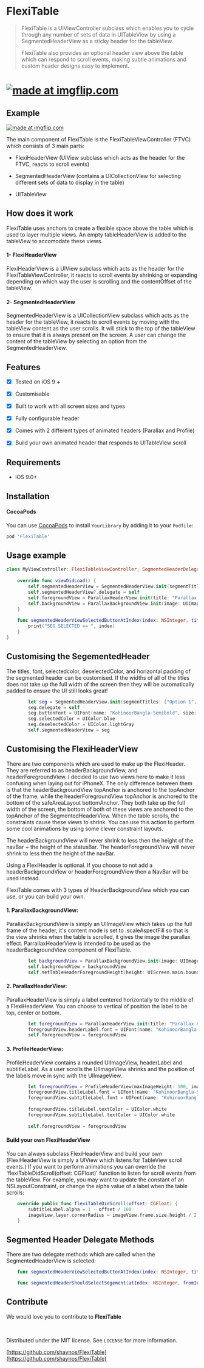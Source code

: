 FlexiTable
==========

>   FlexiTable is a UIViewController subclass which enables you to cycle through
>   any number of sets of data in UITableView by using a SegmentedHeaderView as
>   a sticky header for the tableView.  
>     
>   FlexiTable also provides an optional header view above the table which can
>   respond to scroll events, making subtle animations and custom header designs
>   easy to implement.

<a href="https://imgflip.com/gif/2o1085"><img src="https://i.imgflip.com/2o1085.gif" title="made at imgflip.com"/></a>
=======
Example
-------

<a href="https://imgflip.com/gif/2o109l"><img src="https://i.imgflip.com/2o109l.gif" title="made at imgflip.com"/></a>

The main component of FlexiTable is the FlexiTableViewController (FTVC) which
consists of 3 main parts:

-   FlexiHeaderView (UIView subclass which acts as the header for the FTVC,
    reacts to scroll events)

-   SegmentedHeaderView (contains a UICollectionView for selecting different
    sets of data to display in the table)

-   UITableView

How does it work
----------------
FlexiTable uses anchors to create a flexible space above the table which is used to layer multiple views. An empty tableHeaderView is added to the tableView to accomodate these views. 

#### 1- FlexiHeaderView
FlexiHeaderView is a UIView subclass which acts as the header for the FlexiTableViewController, it reacts to scroll events by shrinking or expanding depending on which way the user is scrolling and the contentOffset of the tableView.

#### 2- SegmentedHeaderView
SegmentedHeaderView is a UICollectionView subclass which acts as the header for the tableView, it reacts to scroll events by moving with the tableView content as the user scrolls. It will stick to the top of the tableView to ensure that it is always present on the screen. A user can change the content of the tableView by selecting an option from the SegmentedHeaderView.


Features
--------

-   [x] Tested on iOS 9 +

-   [X] Customisable

-   [x] Built to work with all screen sizes and types

-   [x] Fully configurable header

-   [x] Comes with 2 different types of animated headers (Parallax and Profile)

-   [x] Build your own animated header that responds to UITableView scroll

Requirements
------------

-   iOS 9.0+

Installation
------------

#### CocoaPods

You can use [CocoaPods](http://cocoapods.org/) to install `YourLibrary` by
adding it to your `Podfile`:

~~~~~~~~~~~~~~~~~~~~~~~~~~~~~~~~~~~~~~~~~~~~~~~~~~~~~~~~~~~~~~~~~~~~~~~~~~~ ruby
pod 'FlexiTable'
~~~~~~~~~~~~~~~~~~~~~~~~~~~~~~~~~~~~~~~~~~~~~~~~~~~~~~~~~~~~~~~~~~~~~~~~~~~~~~~~

Usage example
-------------

~~~~~~~~~~~~~~~~~~~~~~~~~~~~~~~~~~~~~~~~~~~~~~~~~~~~~~~~~~~~~~~~~~~~~~~~~~ swift
class MyViewController: FlexiTableViewController, SegmentedHeaderDelegate{
    
    override func viewDidLoad() {
        self.segmentedHeaderView = SegmentedHeaderView.init(segmentTitles: ["No Sections", "Sections"], viewHeight: 50, horizontalPadding: 20)
        self.segmentedHeaderView?.delegate = self
        self.foregroundView = ParallaxHeaderView.init(title: "Parallax Header", font: UIFont.systemFont(ofSize: 22), textColor: UIColor.white, headerPosition: .center)
        self.backgroundView = ParallaxBackgroundView.init(image: UIImage(named: "concert.jpeg")!)
    }
    
    func segmentedHeaderViewSelectedButtonAtIndex(index: NSInteger, title: String) {
        print("SEG SELECTED == ", index)
    }
}
~~~~~~~~~~~~~~~~~~~~~~~~~~~~~~~~~~~~~~~~~~~~~~~~~~~~~~~~~~~~~~~~~~~~~~~~~~~~~~~~

Customising the SegementedHeader
--------------------------------

The titles, font, selectedcolor, deselectedColor, and horizontal padding of the segmented header can be customised. If the widths of all of the titles does not take up the full width of the screen then they will be automatically padded to ensure the UI still looks great!

~~~~~~~~~~~~~~~~~~~~~~~~~~~~~~~~~~~~~~~~~~~~~~~~~~~~~~~~~~~~~~~~~~~~~~~~~~ swift    
        let seg = SegmentedHeaderView.init(segmentTitles: ["Option 1", "Option 2", "Option 3", "Option 4"], viewHeight: 50, horizontalPadding: 20)
        seg.delegate = self
        seg.buttonFont = UIFont(name: "KohinoorBangla-Semibold", size: 16)!
        seg.selectedColor = UIColor.blue
        seg.deselectedColor = UIColor.lightGray
        self.segmentedHeaderView = seg
~~~~~~~~~~~~~~~~~~~~~~~~~~~~~~~~~~~~~~~~~~~~~~~~~~~~~~~~~~~~~~~~~~~~~~~~~~~~~~~~

Customising the FlexiHeaderView
-------------------------------
There are two components which are used to make up the FlexiHeader. They are referred to as headerBackgroundView, and headerForegroundView. I decided to use two views here to make it less confusing when laying out for iPhoneX. The only difference between them is that the headerBackgroundView topAnchor is anchored to the topAnchor of the frame, while the headerForegroundView topAnchor is anchored to the bottom of the safeAreaLayout bottomAnchor. They both take up the full width of the screen, the bottom of both of these views are anchored to the topAnchor of the SegmentedHeaderView. When the table scrolls, the constraints cause these views to shrink. You can use this action to perform some cool animations by using some clever constraint layouts.

The headerBackgroundView will never shrink to less then the height of the navBar + the height of the statusBar.
The headerForegroundView will never shrink to less then the height of the navBar.

Using a FlexiHeader is optional. If you choose to not add a headerBackgroundView or headerForegroundView then a NavBar will be used instead.

FlexiTable comes with 3 types of HeaderBackgroundView which you can use, or you can build your own.

#### 1. ParallaxBackgroundView:

ParallaxBackgroundView is simply an UIImageView which takes up the full frame of the header, it's content mode is set to .scaleAspectFill so that is the view shrinks when the table is scrolled, it gives the image the parallax effect. ParrallaxHeaderView is intended to be used as the headerBackgroundView component of FlexiTable.

~~~~~~~~~~~~~~~~~~~~~~~~~~~~~~~~~~~~~~~~~~~~~~~~~~~~~~~~~~~~~~~~~~~~~~~~~~ swift    
        let backgroundView = ParallaxBackgroundView.init(image: UIImage(named: "concert.jpeg")!)
        self.backgroundView = backgroundView
        self.setTableHeaderForegroundHeight(height: UIScreen.main.bounds.size.width * 0.6)
~~~~~~~~~~~~~~~~~~~~~~~~~~~~~~~~~~~~~~~~~~~~~~~~~~~~~~~~~~~~~~~~~~~~~~~~~~~~~~~~

#### 2. ParallaxHeaderView:

ParallaxHeaderView is simply a label centered horizontally to the middle of a FlexiHeaderView. You can choose to vertical of position the label to be top, center or bottom.

~~~~~~~~~~~~~~~~~~~~~~~~~~~~~~~~~~~~~~~~~~~~~~~~~~~~~~~~~~~~~~~~~~~~~~~~~~ swift    
        let foregroundView = ParallaxHeaderView.init(title: "Parallax Header", font: UIFont.systemFont(ofSize: 22), textColor: UIColor.white, headerPosition: .center)
        foregroundView.headerLabel.font = UIFont(name: "KohinoorBangla-Semibold", size: 24)!
        self.foregroundView = foregroundView
~~~~~~~~~~~~~~~~~~~~~~~~~~~~~~~~~~~~~~~~~~~~~~~~~~~~~~~~~~~~~~~~~~~~~~~~~~~~~~~~

#### 3. ProfileHeaderView:

ProfileHeaderView contains a rounded UIImageView, headerLabel and subtitleLabel. As a user scrolls the UIImageView shrinks and the position of the labels move in sync with the UIImageView.

~~~~~~~~~~~~~~~~~~~~~~~~~~~~~~~~~~~~~~~~~~~~~~~~~~~~~~~~~~~~~~~~~~~~~~~~~~ swift    
        let foregroundView = ProfileHeaderView(maxImageHeight: 100, image: UIImage(named: "person.jpeg")!, title: "John", subtitle: "John is awesome")
        foregroundView.titleLabel.font = UIFont(name: "KohinoorBangla-Semibold", size: 24)!
        foregroundView.subtitleLabel.font = UIFont(name: "KohinoorBangla-Light", size: 18)!
        
        foregroundView.titleLabel.textColor = UIColor.white
        foregroundView.subtitleLabel.textColor = UIColor.white
        
        self.foregroundView = foregroundView
~~~~~~~~~~~~~~~~~~~~~~~~~~~~~~~~~~~~~~~~~~~~~~~~~~~~~~~~~~~~~~~~~~~~~~~~~~~~~~~~

#### Build your own FlexiHeaderView

You can always subclass FlexiHeaderView and build your own (FlexiHeaderView is simply a UIView which listens for TableView scroll events.) If you want to perform animations you can override the 'flexiTableDidScroll(offset: CGFloat)' function to listen for scroll events from the tableView. For example, you may want to update the constant of an NSLayoutConstraint, or change the alpha value of a label when the table scrolls:

~~~~~~~~~~~~~~~~~~~~~~~~~~~~~~~~~~~~~~~~~~~~~~~~~~~~~~~~~~~~~~~~~~~~~~~~~~ swift    
    override public func flexiTableDidScroll(offset: CGFloat) {
        subtitleLabel.alpha = 1 - offset / 100
        imageView.layer.cornerRadius = imageView.frame.size.height / 2
    }
~~~~~~~~~~~~~~~~~~~~~~~~~~~~~~~~~~~~~~~~~~~~~~~~~~~~~~~~~~~~~~~~~~~~~~~~~~~~~~~~

Segmented Header Delegate Methods
---------------------------------

There are two delegate methods which are called when the SegmentedHeaderView is selected:

~~~~~~~~~~~~~~~~~~~~~~~~~~~~~~~~~~~~~~~~~~~~~~~~~~~~~~~~~~~~~~~~~~~~~~~~~~ swift    
    func segmentedHeaderViewSelectedButtonAtIndex(index: NSInteger, title: String)
~~~~~~~~~~~~~~~~~~~~~~~~~~~~~~~~~~~~~~~~~~~~~~~~~~~~~~~~~~~~~~~~~~~~~~~~~~~~~~~~

~~~~~~~~~~~~~~~~~~~~~~~~~~~~~~~~~~~~~~~~~~~~~~~~~~~~~~~~~~~~~~~~~~~~~~~~~~ swift    
    func segmentedHeaderShouldSelectSegement(atIndex: NSInteger, fromIndex: NSInteger) -> Bool
~~~~~~~~~~~~~~~~~~~~~~~~~~~~~~~~~~~~~~~~~~~~~~~~~~~~~~~~~~~~~~~~~~~~~~~~~~~~~~~~


Contribute
----------

We would love you to contribute to **FlexiTable**

 

Distributed under the MIT license. See `LICENSE` for more information.

[https://github.com/shaynos/FlexiTable](https://github.com/shaynos/FlexiTable)

